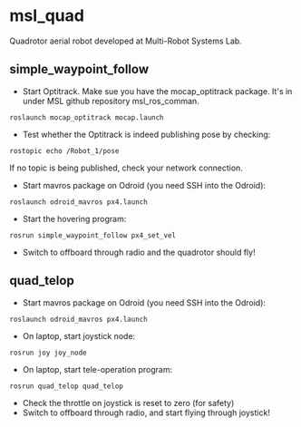 # msl_quad

Quadrotor aerial robot developed at Multi-Robot Systems Lab.

## simple_waypoint_follow
- Start Optitrack. Make sue you have the mocap_optitrack package. It's in under MSL github repository msl_ros_comman.
```
roslaunch mocap_optitrack mocap.launch
```
- Test whether the Optitrack is indeed publishing pose by checking:
```
rostopic echo /Robot_1/pose
```
If no topic is being published, check your network connection.
- Start mavros package on Odroid (you need SSH into the Odroid):
```
roslaunch odroid_mavros px4.launch
```
- Start the hovering program:
```
rosrun simple_waypoint_follow px4_set_vel 
```
- Switch to offboard through radio and the quadrotor should fly!

## quad_telop
- Start mavros package on Odroid (you need SSH into the Odroid):
```
roslaunch odroid_mavros px4.launch
```
- On laptop, start joystick node:
```
rosrun joy joy_node
```
- On laptop, start tele-operation program:
```
rosrun quad_telop quad_telop 
```
- Check the throttle on joystick is reset to zero (for safety)
- Switch to offboard through radio, and start flying through joystick!
